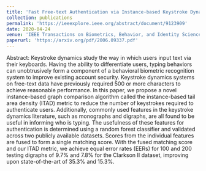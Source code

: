 ```yaml
---
title: 'Fast Free-text Authentication via Instance-based Keystroke Dynamics'
collection: publications
permalink: 'https://ieeexplore.ieee.org/abstract/document/9123909'
date: 2020-04-24
venue: 'IEEE Transactions on Biometrics, Behavior, and Identity Science'
paperurl: 'https://arxiv.org/pdf/2006.09337.pdf'
---
```

Abstract: Keystroke dynamics study the way in which users input text via their keyboards. Having the ability to differentiate users, typing behaviors can unobtrusively form a component of a behavioral biometric recognition system to improve existing account security. Keystroke dynamics systems on free-text data have previously required 500 or more characters to achieve reasonable performance. In this paper, we propose a novel instance-based graph comparison algorithm called the instance-based tail area density (ITAD) metric to reduce the number of keystrokes required to authenticate users. Additionally, commonly used features in the keystroke dynamics literature, such as monographs and digraphs, are all found to be useful in informing who is typing. The usefulness of these features for authentication is determined using a random forest classifier and validated across two publicly available datasets. Scores from the individual features are fused to form a single matching score. With the fused matching score and our ITAD metric, we achieve equal error rates (EERs) for 100 and 200 testing digraphs of 9.7% and 7.8% for the Clarkson II dataset, improving upon state-of-the-art of 35.3% and 15.3%.
